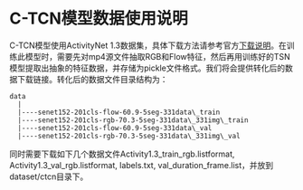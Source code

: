# C-TCN模型数据使用说明

C-TCN模型使用ActivityNet 1.3数据集，具体下载方法请参考官方[下载说明](http://activity-net.org/index.html)。在训练此模型时，需要先对mp4源文件抽取RGB和Flow特征，然后再用训练好的TSN模型提取出抽象的特征数据，并存储为pickle文件格式。我们将会提供转化后的数据下载链接。转化后的数据文件目录结构为：

```
data
  |
  |----senet152-201cls-flow-60.9-5seg-331data\_train
  |----senet152-201cls-rgb-70.3-5seg-331data\_331img\_train
  |----senet152-201cls-flow-60.9-5seg-331data\_val
  |----senet152-201cls-rgb-70.3-5seg-331data\_331img\_val
```

同时需要下载如下几个数据文件Activity1.3\_train\_rgb.listformat, Activity1.3\_val\_rgb.listformat, labels.txt, val\_duration\_frame.list，并放到dataset/ctcn目录下。
